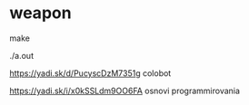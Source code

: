 # weapon


make

./a.out


https://yadi.sk/d/PucyscDzM7351g  colobot



https://yadi.sk/i/x0kSSLdm9OO6FA   osnovi programmirovania
